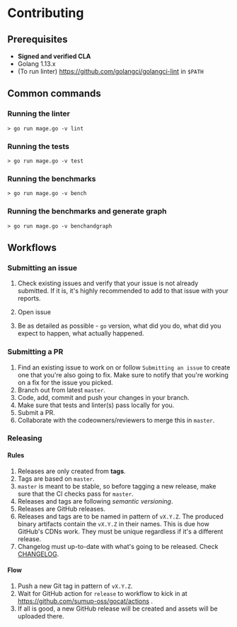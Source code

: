 # Contributing

## Prerequisites

* **Signed and verified CLA**
* Golang 1.13.x
* (To run linter) https://github.com/golangci/golangci-lint in `$PATH`

## Common commands

### Running the linter

```shell
> go run mage.go -v lint
```
### Running the tests

```shell
> go run mage.go -v test
```

### Running the benchmarks

```shell
> go run mage.go -v bench
```

### Running the benchmarks and generate graph

```shell
> go run mage.go -v benchandgraph
```

## Workflows

### Submitting an issue

1. Check existing issues and verify that your issue is not already submitted.
 If it is, it's highly recommended to add  to that issue with your reports.
 
2. Open issue

3. Be as detailed as possible - `go` version, what did you do, 
what did you expect to happen, what actually happened.

### Submitting a PR

1. Find an existing issue to work on or follow `Submitting an issue` to create one
 that you're also going to fix. 
 Make sure to notify that you're working on a fix for the issue you picked.
1. Branch out from latest `master`.
1. Code, add, commit and push your changes in your branch.
1. Make sure that tests and linter(s) pass locally for you.
1. Submit a PR.
1. Collaborate with the codeowners/reviewers to merge this in `master`.

### Releasing

#### Rules
    
1. Releases are only created from **tags**.
1. Tags are based on `master`.
1. `master` is meant to be stable, so before tagging a new release, make sure that the CI checks pass for `master`.
1. Releases and tags are following *semantic versioning*.
1. Releases are GitHub releases.
1. Releases and tags are to be named in pattern of `vX.Y.Z`. 
  The produced binary artifacts contain the `vX.Y.Z` in their names. 
  This is due how GitHub's CDNs work. They must be unique regardless if it's a different release.
1. Changelog must up-to-date with what's going to be released. Check [CHANGELOG](./CHANGELOG.md).
    
#### Flow

1. Push a new Git tag in pattern of `vX.Y.Z`.
1. Wait for GitHub action for `release` to workflow to kick in at https://github.com/sumup-oss/gocat/actions .
1. If all is good, a new GitHub release will be created and assets will be uploaded there.
